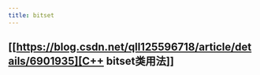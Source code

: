 ```yaml
---
title: bitset
---
```


## [[https://blog.csdn.net/qll125596718/article/details/6901935][C++ bitset类用法]]